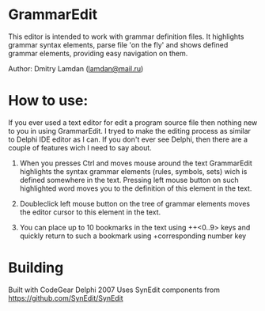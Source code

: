 GrammarEdit
============

This editor is intended to work with grammar definition files. It highlights 
grammar syntax elements, parse file 'on the fly' and shows defined grammar 
elements, providing easy navigation on them.

Author: Dmitry Lamdan (lamdan@mail.ru)

How to use:
============

If you ever used a text editor for edit a program source file then nothing new
to you in using GrammarEdit. I tryed to make the editing process as similar to
Delphi IDE editor as I can. If you don't ever see Delphi, then there are a 
couple of features wich I need to say about. 

1) When you presses Ctrl and moves mouse around the text GrammarEdit highlights 
the syntax grammar elements (rules, symbols, sets) wich is defined somewhere 
in the text. Pressing left mouse button on such highlighted word moves you to 
the definition of this element in the text.

2) Doubleclick left mouse button on the tree of grammar elements moves the 
editor cursor to this element in the text.

3) You can place up to 10 bookmarks in the text using <Ctrl>+<Shift>+<0..9> 
keys and quickly return to such a bookmark using <Ctrl>+corresponding number 
key


Building
============

Built with CodeGear Delphi 2007
Uses SynEdit components from https://github.com/SynEdit/SynEdit